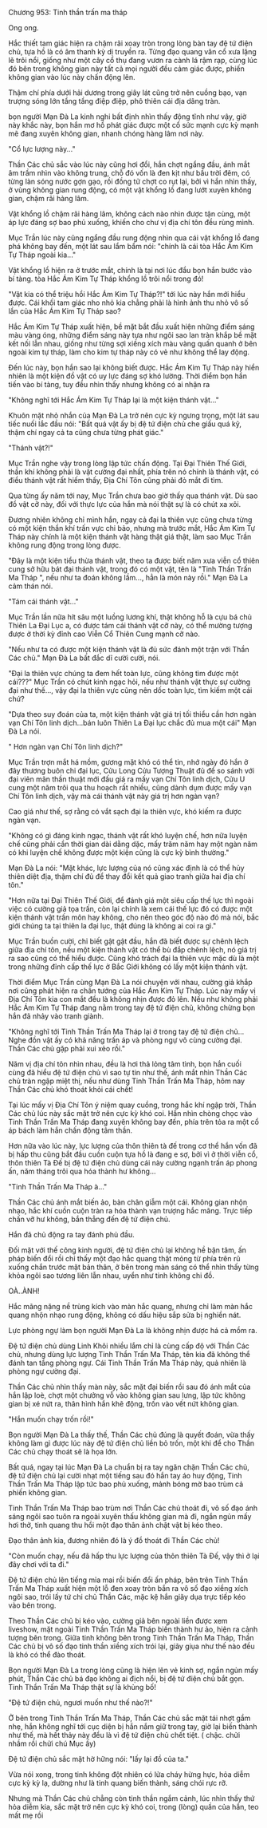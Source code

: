 




Chương 953: Tinh thần trấn ma tháp


Ong ong.

Hắc thiết tam giác hiện ra chậm rãi xoay tròn trong lòng bàn tay đệ tứ điện chủ, tựa hồ là có âm thanh kỳ dị truyền ra. Từng đạo quang văn cổ xưa lặng lẽ trôi nổi, giống như một cây cổ thụ đang vươn ra cành lá rậm rạp, cùng lúc đó bên trong không gian này tất cả mọi người đều cảm giác được, phiến không gian vào lúc này chấn động lên.

Thậm chí phía dưới hải dương trong giây lát cũng trở nên cuồng bạo, vạn trượng sóng lớn tầng tầng điệp điệp, phô thiên cái địa dâng tràn.

bọn người Mạn Đà La kinh nghi bất định nhìn thấy động tĩnh như vậy, giờ này khắc này, bọn hắn mơ hồ phát giác được một cổ sức mạnh cực kỳ mạnh mẽ đang xuyên không gian, nhanh chóng hàng lâm nơi này.

"Cổ lực lượng này..."

Thần Các chủ sắc vào lúc này cũng hơi đổi, hắn chợt ngẩng đầu, ánh mắt âm trầm nhìn vào không trung, chỗ đó vốn là đen kịt như bầu trời đêm, có từng làn sóng nước gợn gạo, rồi đồng tử chợt co rụt lại, bởi vì hắn nhìn thấy, ở vùng không gian rung động, có một vật khổng lồ đang lướt xuyên không gian, chậm rãi hàng lâm.

Vật khổng lồ chậm rãi hàng lâm, không cách nào nhìn được tận cùng, một áp lực đáng sợ bao phủ xuống, khiến cho chư vị địa chí tôn đều rùng mình.

Mục Trần lúc này cũng ngẩng đầu rung động nhìn qua cái vật khổng lồ đang phá không bay đến, một lát sau lẩm bẩm nói: "chính là cái tòa Hắc Ám Kim Tự Tháp ngoài kia..."

Vật khổng lồ hiện ra ở trước mắt, chính là tại nơi lúc đầu bọn hắn bước vào bí tàng. tòa Hắc Ám Kim Tự Tháp khổng lồ trôi nổi trong đó!

"Vật kia có thể triệu hồi Hắc Ám Kim Tự Tháp?!" tới lúc này hắn mới hiểu được. Cái khối tam giác nho nhỏ kia chẳng phải là hình ảnh thu nhỏ vô số lần của Hắc Ám Kim Tự Tháp sao?

Hắc Ám Kim Tự Tháp xuất hiện, bề mặt bắt đầu xuất hiện những điểm sáng màu vàng óng, những điểm sáng này tựa như ngôi sao lan tràn khắp bề mặt kết nối lẫn nhau, giống như từng sợi xiềng xích màu vàng quấn quanh ở bên ngoài kim tự tháp, làm cho kim tự tháp này có vẻ như không thể lay động.

Đến lúc này, bọn hắn sao lại không biết được. Hắc Ám Kim Tự Tháp này hiển nhiên là một kiện đồ vật có uy lực đáng sợ khó lường. Thời điểm bọn hắn tiến vào bí tàng, tuy đều nhìn thấy nhưng không có ai nhận ra

"Không nghĩ tới Hắc Ám Kim Tự Tháp lại là một kiện thánh vật..."

Khuôn mặt nhỏ nhắn của Mạn Đà La trở nên cực kỳ ngưng trọng, một lát sau tiếc nuối lắc đầu nói: "Bất quá vật ấy bị đệ tứ điện chủ che giấu quá kỹ, thậm chí ngay cả ta cũng chưa từng phát giác."

"Thánh vật?!"

Mục Trần nghe vậy trong lòng lập tức chấn động. Tại Đại Thiên Thế Giới, thần khí không phải là vật cường đại nhất, phía trên nó chính là thánh vật, có điều thánh vật rất hiếm thấy, Địa Chí Tôn cũng phải đỏ mắt đi tìm.

Qua từng ấy năm tới nay, Mục Trần chưa bao giờ thấy qua thánh vật. Dù sao đồ vật cỡ này, đối với thực lực của hắn mà nói thật sự là có chút xa xôi.

Đương nhiên không chỉ mình hắn, ngay cả đại la thiên vực cũng chưa từng có một kiện thần khí trấn vực chi bảo, nhưng mà trước mắt, Hắc Ám Kim Tự Tháp này chính là một kiện thánh vật hàng thật giá thật, làm sao Mục Trần không rung động trong lòng được.

"Đây là một kiện tiểu thừa thánh vật, theo ta được biết năm xưa viễn cổ thiên cung sở hữu bát đại thánh vật, trong đó có một vật, tên là "Tinh Thần Trấn Ma Tháp ", nếu như ta đoán không lầm..., hẳn là món này rồi." Mạn Đà La cảm thán nói.

"Tám cái thánh vật..."

Mục Trần lần nữa hít sâu một luồng lương khí, thật không hỗ là cựu bá chủ Thiên La Đại Lục a, có được tám cái thánh vật cỡ này, có thể mường tượng được ở thời kỳ đỉnh cao Viễn Cổ Thiên Cung mạnh cỡ nào.

"Nếu như ta có được một kiện thánh vật là đủ sức đánh một trận với Thần Các chủ." Mạn Đà La bất đắc dĩ cười cười, nói.

"Đại la thiên vực chúng ta đem hết toàn lực, cũng không tìm được một cái???" Mục Trần có chút kinh ngạc hỏi, nếu như thánh vật thực sự cường đại như thế..., vậy đại la thiên vực cũng nên dốc toàn lực, tìm kiếm một cái chứ?

"Dựa theo suy đoán của ta, một kiện thánh vật giá trị tối thiểu cần hơn ngàn vạn Chí Tôn linh dịch...bán luôn Thiên La Đại lục chắc đủ mua một cái" Mạn Đà La nói.

" Hơn ngàn vạn Chí Tôn linh dịch?"

Mục Trần trợn mắt há mồm, gương mặt khó có thể tin, nhớ ngày đó hắn ở đây thương buôn chi đại lục, Cửu Long Cửu Tượng Thuật đủ để so sánh với đại viên mãn thần thuật mới đấu giá ra mấy vạn Chí Tôn linh dịch, Cửu U cung một năm trôi qua thu hoạch rất nhiều, cũng dành dụm được mấy vạn Chí Tôn linh dịch, vậy mà cái thánh vật này giá trị hơn ngàn vạn?

Cao giá như thế, sợ rằng có vắt sạch đại la thiên vực, khó kiếm ra được ngàn vạn.

"Không có gì đáng kinh ngạc, thánh vật rất khó luyện chế, hơn nữa luyện chế cũng phải cần thời gian dài dằng dặc, mấy trăm năm hay một ngàn năm có khi luyện chế không được một kiện cũng là cực kỳ bình thường."

Mạn Đà La nói: "Mặt khác, lực lượng của nó cũng xác định là có thể hủy thiên diệt địa, thậm chí đủ để thay đổi kết quả giao tranh giữa hai địa chí tôn."

"Hơn nữa tại Đại Thiên Thế Giới, để đánh giá một siêu cấp thế lực thì ngoài việc có cường giả tọa trấn, còn lại chính là xem cái thế lực đó có được một kiện thánh vật trấn môn hay không, cho nên theo góc độ nào đó mà nói, bắc giới chúng ta tại thiên la đại lục, thật đúng là không ai coi ra gì."

Mục Trần buồn cười, chỉ biết gật gật đầu, hắn đã biết được sự chênh lệch giữa địa chí tôn, nếu một kiện thánh vật có thể bù đắp chênh lệch, nó giá trị ra sao cũng có thể hiểu được. Cũng khó trách đại la thiên vực mặc dù là một trong những đỉnh cấp thế lực ở Bắc Giới không có lấy một kiện thánh vật.

Thời điểm Mục Trần cùng Mạn Đà La nói chuyện với nhau, cường giả khắp nơi cũng phát hiện ra chân tướng của Hắc Ám Kim Tự Tháp. Lúc này mấy vị Địa Chí Tôn kia con mắt đều là không nhịn được đỏ lên. Nếu như không phải Hắc Ám Kim Tự Tháp đang nằm trong tay đệ tứ điện chủ, không chừng bọn hắn đã nhảy vào tranh giành.

"Không nghĩ tới Tinh Thần Trấn Ma Tháp lại ở trong tay đệ tứ điện chủ... Nghe đồn vật ấy có khả năng trấn áp và phòng ngự vô cùng cường đại. Thần Các chủ gặp phải xui xẻo rồi."

Năm vị địa chí tôn nhìn nhau, đều là hơi thả lỏng tâm tình, bọn hắn cuối cùng đã hiểu đệ tứ điện chủ vì sao tự tin như thế, ánh mắt nhìn Thần Các chủ tràn ngập miệt thị, nếu như dùng Tinh Thần Trấn Ma Tháp, hôm nay Thần Các chủ khó thoát khỏi cái chết!

Tại lúc mấy vị Địa Chí Tôn ý niệm quay cuồng, trong hắc khí ngập trời, Thần Các chủ lúc này sắc mặt trở nên cực kỳ khó coi. Hắn nhìn chòng chọc vào Tinh Thần Trấn Ma Tháp đang xuyên không bay đến, phía trên tỏa ra một cổ áp bách làm hắn chấn động tâm thần.

Hơn nữa vào lúc này, lực lượng của thôn thiên tà đế trong cơ thể hắn vốn đã bị hấp thu cũng bắt đầu cuồn cuộn tựa hồ là đang e sợ, bởi vì ở thời viễn cổ, thôn thiên Tà Đế bị đệ tứ điện chủ dùng cái này cường ngạnh trấn áp phong ấn, năm tháng trôi qua hóa thành hư không...

"Tinh Thần Trấn Ma Tháp à..."

Thần Các chủ ánh mắt biến ảo, bàn chân giẫm một cái. Không gian nhộn nhạo, hắc khí cuồn cuộn tràn ra hóa thành vạn trượng hắc mãng. Trực tiếp chấn vỡ hư không, bắn thẳng đến đệ tứ điện chủ.

Hắn đã chủ động ra tay đánh phủ đầu.

Đối mặt với thế công kinh người, đệ tứ điện chủ lại không hề bận tâm, ấn pháp biến đổi rồi chỉ thấy một đạo hắc quang thật mỏng từ phía trên rũ xuống chắn trước mặt bản thân, ở bên trong màn sáng có thể nhìn thấy từng khỏa ngôi sao tương liên lẫn nhau, uyển như tinh không chi đồ.

OÀ..ÀNH!

Hắc mãng nặng nề trùng kích vào màn hắc quang, nhưng chỉ làm màn hắc quang nhộn nhạo rung động, không có dấu hiệu sắp sửa bị nghiền nát.

Lực phòng ngự làm bọn người Mạn Đà La là không nhịn được há cả mồm ra.

Đệ tứ điện chủ dùng Linh Khôi nhiều lắm chỉ là cùng cấp độ với Thần Các chủ, nhưng dùng lực lượng Tinh Thần Trấn Ma Tháp, tên kia đã không thể đánh tan tầng phòng ngự. Cái Tinh Thần Trấn Ma Tháp này, quả nhiên là phòng ngự cường đại.

Thần Các chủ nhìn thấy màn này, sắc mặt đại biến rồi sau đó ánh mắt của hắn lập loè, chợt một chưởng vỗ vào không gian sau lưng, lập tức không gian bị xé nứt ra, thân hình hắn khẽ động, trốn vào vết nứt không gian.

"Hắn muốn chạy trốn rồi!"

Bọn người Mạn Đà La thấy thế, Thần Các chủ đúng là quyết đoán, vừa thấy không làm gì được lúc này đệ tứ điện chủ liền bỏ trốn, một khi để cho Thần Các chủ chạy thoát sẽ là họa lớn.

Bất quá, ngay tại lúc Mạn Đà La chuẩn bị ra tay ngăn chặn Thần Các chủ, đệ tứ điện chủ lại cười nhạt một tiếng sau đó hắn tay áo huy động, Tinh Thần Trấn Ma Tháp lập tức bao phủ xuống, mảnh bóng mờ bao trùm cả phiến không gian.

Tinh Thần Trấn Ma Tháp bao trùm nơi Thần Các chủ thoát đi, vô số đạo ánh sáng ngôi sao tuôn ra ngoài xuyên thấu không gian mà đi, ngắn ngủn mấy hơi thở, tinh quang thu hồi một đạo thân ảnh chật vật bị kéo theo.

Đạo thân ảnh kia, đương nhiên đó là ý đồ thoát đi Thần Các chủ!

"Còn muốn chạy, nếu đã hấp thu lực lượng của thôn thiên Tà Đế, vậy thì ở lại đây chơi với ta đi."

Đệ tứ điện chủ lên tiếng mỉa mai rồi biến đổi ấn pháp, bên trên Tinh Thần Trấn Ma Tháp xuất hiện một lỗ đen xoay tròn bắn ra vô số đạo xiềng xích ngôi sao, trói lấy tứ chi chủ Thần Các, mặc kệ hắn giãy dụa trực tiếp kéo vào bên trong.

Theo Thần Các chủ bị kéo vào, cường giả bên ngoài liền được xem liveshow, mặt ngoài Tinh Thần Trấn Ma Tháp biến thành hư ảo, hiện ra cảnh tượng bên trong. Giữa tinh không bên trong Tinh Thần Trấn Ma Tháp, Thần Các chủ bị vô số đạo tinh thần xiềng xích trói lại, giãy giụa như thế nào đều là khó có thể đào thoát.

Bọn người Mạn Đà La trong lòng cũng là hiện lên vẻ kinh sợ, ngắn ngủn mấy phút, Thần Các chủ bá đạo không ai địch nổi, bị đệ tứ điện chủ bắt gọn. Tinh Thần Trấn Ma Tháp thật sự là khủng bố!

"Đệ tứ điện chủ, ngươi muốn như thế nào?!"

Ở bên trong Tinh Thần Trấn Ma Tháp, Thần Các chủ sắc mặt tái nhợt gầm nhẹ, hắn không nghĩ tới cục diện bị hắn nắm giữ trong tay, giờ lại biến thành như thế, mà hết thảy này đều là vì đệ tứ điện chủ chết tiệt. ( chậc. chửi nhầm rồi chửi chú Mục ấy)

Đệ tứ điện chủ sắc mặt hờ hững nói: "lấy lại đồ của ta."

Vừa nói xong, trong tinh không đột nhiên có lửa cháy hừng hực, hỏa diễm cực kỳ kỳ lạ, dường như là tinh quang biến thành, sáng chói rực rỡ.

Nhưng mà Thần Các chủ chẳng còn tinh thần ngắm cảnh, lúc nhìn thấy thứ hỏa diễm kia, sắc mặt trở nên cực kỳ khó coi, trong (lòng) quần của hắn, teo mất mẹ rồi




